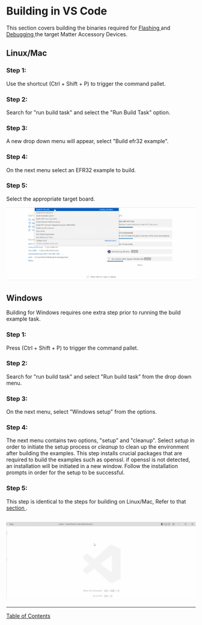# Building in VS Code

This section covers building the binaries required for [ Flashing ](FLASH.md) and
[ Debugging ](DEBUG.md) the target Matter Accessory Devices.

<a name="linMac"></a>

## Linux/Mac

### Step 1:

Use the shortcut (Ctrl + Shift + P) to trigger the command pallet.

### Step 2:

Search for "run build task" and select the "Run Build Task" option.

### Step 3:

A new drop down menu will appear, select "Build efr32 example".

### Step 4:

On the next menu select an EFR32 example to build.

### Step 5:

Select the appropriate target board.

![](../../images/build_efr32_example.gif)

## Windows

Building for Windows requires one extra step prior to running the build example
task.

### Step 1:

Press (Ctrl + Shift + P) to trigger the command pallet.

### Step 2:

Search for "run build task" and select "Run build task" from the drop
down menu.

### Step 3:

On the next menu, select "Windows setup" from the options.

### Step 4:

The next menu contains two options, "setup" and
"cleanup". Select _setup_ in order to initiate the setup process or _cleanup_ to
clean up the environment after building the examples. This step installs crucial
packages that are required to build the examples such as openssl. if openssl
is not detected, an installation will be initiated in a new window. Follow the installation prompts in order for the setup to be successful.

### Step 5:

This step is identical to the steps for building on Linux/Mac, Refer to
that [ section ](#linMac).

## ![](../../images/win_run_setup.gif)


-----

[Table of Contents](../../README.md)
